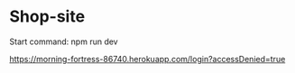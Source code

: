 # Shop-site

Start command: npm run dev

https://morning-fortress-86740.herokuapp.com/login?accessDenied=true
